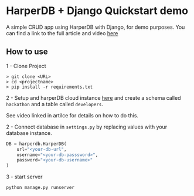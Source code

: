 # HarperDB + Django Quickstart demo

A simple CRUD app using HarperDB with Django, for demo purposes. You can find a link to the full article and video [here](#)


## How to use

1 - Clone Project

```
> git clone <URL>
> cd <projectname>
> pip install -r requirements.txt
```

2 - Setup and harperDB cloud instance [here](https://harperdb.io/) and create a schema called `hackathon` and a table called `developers`. 

See video linked in artilce for details on how to do this.

2 - Connect database in `settings.py` by replacing values with your database instance.

```python
DB = harperdb.HarperDB(
    url="<your-db-url",
    username="<your-db-passsword>",
    password="<your-db-username>"
)
```

3 - start server

```
python manage.py runserver
```